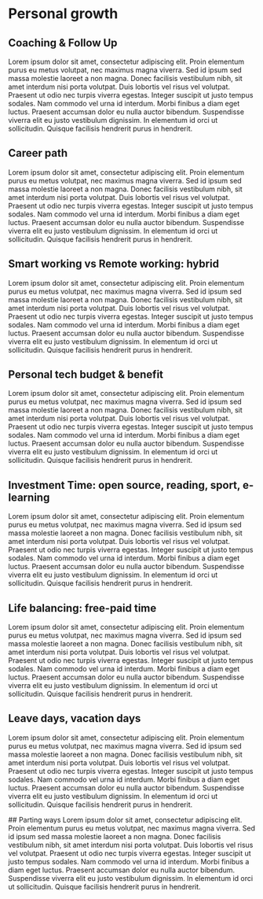 # Personal growth

## Coaching & Follow Up
Lorem ipsum dolor sit amet, consectetur adipiscing elit. Proin elementum purus eu metus volutpat, nec maximus magna viverra. Sed id ipsum sed massa molestie laoreet a non magna. Donec facilisis vestibulum nibh, sit amet interdum nisi porta volutpat. Duis lobortis vel risus vel volutpat. Praesent ut odio nec turpis viverra egestas. Integer suscipit ut justo tempus sodales. Nam commodo vel urna id interdum. Morbi finibus a diam eget luctus. Praesent accumsan dolor eu nulla auctor bibendum. Suspendisse viverra elit eu justo vestibulum dignissim. In elementum id orci ut sollicitudin. Quisque facilisis hendrerit purus in hendrerit.

## Career path
Lorem ipsum dolor sit amet, consectetur adipiscing elit. Proin elementum purus eu metus volutpat, nec maximus magna viverra. Sed id ipsum sed massa molestie laoreet a non magna. Donec facilisis vestibulum nibh, sit amet interdum nisi porta volutpat. Duis lobortis vel risus vel volutpat. Praesent ut odio nec turpis viverra egestas. Integer suscipit ut justo tempus sodales. Nam commodo vel urna id interdum. Morbi finibus a diam eget luctus. Praesent accumsan dolor eu nulla auctor bibendum. Suspendisse viverra elit eu justo vestibulum dignissim. In elementum id orci ut sollicitudin. Quisque facilisis hendrerit purus in hendrerit.

## Smart working vs Remote working: hybrid
Lorem ipsum dolor sit amet, consectetur adipiscing elit. Proin elementum purus eu metus volutpat, nec maximus magna viverra. Sed id ipsum sed massa molestie laoreet a non magna. Donec facilisis vestibulum nibh, sit amet interdum nisi porta volutpat. Duis lobortis vel risus vel volutpat. Praesent ut odio nec turpis viverra egestas. Integer suscipit ut justo tempus sodales. Nam commodo vel urna id interdum. Morbi finibus a diam eget luctus. Praesent accumsan dolor eu nulla auctor bibendum. Suspendisse viverra elit eu justo vestibulum dignissim. In elementum id orci ut sollicitudin. Quisque facilisis hendrerit purus in hendrerit.

## Personal tech budget & benefit
Lorem ipsum dolor sit amet, consectetur adipiscing elit. Proin elementum purus eu metus volutpat, nec maximus magna viverra. Sed id ipsum sed massa molestie laoreet a non magna. Donec facilisis vestibulum nibh, sit amet interdum nisi porta volutpat. Duis lobortis vel risus vel volutpat. Praesent ut odio nec turpis viverra egestas. Integer suscipit ut justo tempus sodales. Nam commodo vel urna id interdum. Morbi finibus a diam eget luctus. Praesent accumsan dolor eu nulla auctor bibendum. Suspendisse viverra elit eu justo vestibulum dignissim. In elementum id orci ut sollicitudin. Quisque facilisis hendrerit purus in hendrerit.

## Investment Time: open source, reading, sport, e-learning
Lorem ipsum dolor sit amet, consectetur adipiscing elit. Proin elementum purus eu metus volutpat, nec maximus magna viverra. Sed id ipsum sed massa molestie laoreet a non magna. Donec facilisis vestibulum nibh, sit amet interdum nisi porta volutpat. Duis lobortis vel risus vel volutpat. Praesent ut odio nec turpis viverra egestas. Integer suscipit ut justo tempus sodales. Nam commodo vel urna id interdum. Morbi finibus a diam eget luctus. Praesent accumsan dolor eu nulla auctor bibendum. Suspendisse viverra elit eu justo vestibulum dignissim. In elementum id orci ut sollicitudin. Quisque facilisis hendrerit purus in hendrerit.

## Life balancing: free-paid time
Lorem ipsum dolor sit amet, consectetur adipiscing elit. Proin elementum purus eu metus volutpat, nec maximus magna viverra. Sed id ipsum sed massa molestie laoreet a non magna. Donec facilisis vestibulum nibh, sit amet interdum nisi porta volutpat. Duis lobortis vel risus vel volutpat. Praesent ut odio nec turpis viverra egestas. Integer suscipit ut justo tempus sodales. Nam commodo vel urna id interdum. Morbi finibus a diam eget luctus. Praesent accumsan dolor eu nulla auctor bibendum. Suspendisse viverra elit eu justo vestibulum dignissim. In elementum id orci ut sollicitudin. Quisque facilisis hendrerit purus in hendrerit.

## Leave days, vacation days
Lorem ipsum dolor sit amet, consectetur adipiscing elit. Proin elementum purus eu metus volutpat, nec maximus magna viverra. Sed id ipsum sed massa molestie laoreet a non magna. Donec facilisis vestibulum nibh, sit amet interdum nisi porta volutpat. Duis lobortis vel risus vel volutpat. Praesent ut odio nec turpis viverra egestas. Integer suscipit ut justo tempus sodales. Nam commodo vel urna id interdum. Morbi finibus a diam eget luctus. Praesent accumsan dolor eu nulla auctor bibendum. Suspendisse viverra elit eu justo vestibulum dignissim. In elementum id orci ut sollicitudin. Quisque facilisis hendrerit purus in hendrerit.

## Parting ways
Lorem ipsum dolor sit amet, consectetur adipiscing elit. Proin elementum purus eu metus volutpat, nec maximus magna viverra. Sed id ipsum sed massa molestie laoreet a non magna. Donec facilisis vestibulum nibh, sit amet interdum nisi porta volutpat. Duis lobortis vel risus vel volutpat. Praesent ut odio nec turpis viverra egestas. Integer suscipit ut justo tempus sodales. Nam commodo vel urna id interdum. Morbi finibus a diam eget luctus. Praesent accumsan dolor eu nulla auctor bibendum. Suspendisse viverra elit eu justo vestibulum dignissim. In elementum id orci ut sollicitudin. Quisque facilisis hendrerit purus in hendrerit.
